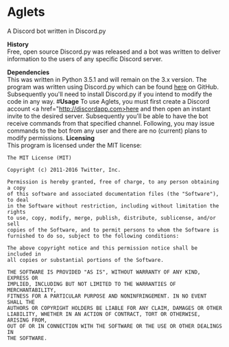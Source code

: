 # Aglets
A Discord bot written in Discord.py

<b>History</b><br>
Free, open source Discord.py was released and a bot was written to deliver information to the users of any specific Discord server.

<b>Dependencies</b><br>
This was written in Python 3.5.1 and will remain on the 3.x version. The program was written using Discord.py which can be found <a href="https://github.com/Rapptz/discord.py">here</a> on GitHub.  Subsequently you'll need to install Discord.py if you intend to modify the code in any way.
#<b>Usage</b>
To use Aglets, you must first create a Discord account <a href="http://discordapp.com>here </a> and then open an instant invite to the desired server. Subsequently you'll be able to have the bot receive commands from that specified channel.
Following, you may issue commands to the bot from any user and there are no (current) plans to modify permissions.
<b>Licensing</b><br>
This program is licensed under the MIT license:
```
The MIT License (MIT)

Copyright (c) 2011-2016 Twitter, Inc.

Permission is hereby granted, free of charge, to any person obtaining a copy
of this software and associated documentation files (the "Software"), to deal
in the Software without restriction, including without limitation the rights
to use, copy, modify, merge, publish, distribute, sublicense, and/or sell
copies of the Software, and to permit persons to whom the Software is
furnished to do so, subject to the following conditions:

The above copyright notice and this permission notice shall be included in
all copies or substantial portions of the Software.

THE SOFTWARE IS PROVIDED "AS IS", WITHOUT WARRANTY OF ANY KIND, EXPRESS OR
IMPLIED, INCLUDING BUT NOT LIMITED TO THE WARRANTIES OF MERCHANTABILITY,
FITNESS FOR A PARTICULAR PURPOSE AND NONINFRINGEMENT. IN NO EVENT SHALL THE
AUTHORS OR COPYRIGHT HOLDERS BE LIABLE FOR ANY CLAIM, DAMAGES OR OTHER
LIABILITY, WHETHER IN AN ACTION OF CONTRACT, TORT OR OTHERWISE, ARISING FROM,
OUT OF OR IN CONNECTION WITH THE SOFTWARE OR THE USE OR OTHER DEALINGS IN
THE SOFTWARE.
```
